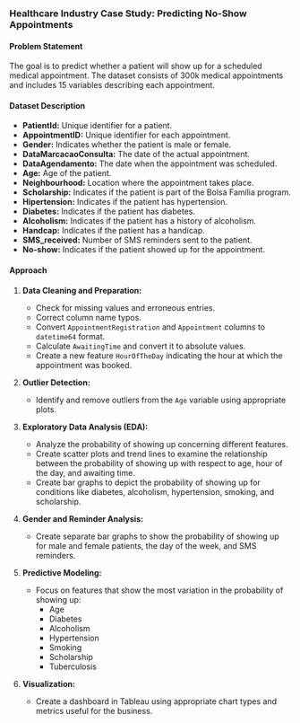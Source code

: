 ### Healthcare Industry Case Study: Predicting No-Show Appointments

#### Problem Statement
The goal is to predict whether a patient will show up for a scheduled medical appointment. The dataset consists of 300k medical appointments and includes 15 variables describing each appointment.

#### Dataset Description
- **PatientId:** Unique identifier for a patient.
- **AppointmentID:** Unique identifier for each appointment.
- **Gender:** Indicates whether the patient is male or female.
- **DataMarcacaoConsulta:** The date of the actual appointment.
- **DataAgendamento:** The date when the appointment was scheduled.
- **Age:** Age of the patient.
- **Neighbourhood:** Location where the appointment takes place.
- **Scholarship:** Indicates if the patient is part of the Bolsa Família program.
- **Hipertension:** Indicates if the patient has hypertension.
- **Diabetes:** Indicates if the patient has diabetes.
- **Alcoholism:** Indicates if the patient has a history of alcoholism.
- **Handcap:** Indicates if the patient has a handicap.
- **SMS_received:** Number of SMS reminders sent to the patient.
- **No-show:** Indicates if the patient showed up for the appointment.

#### Approach
1. **Data Cleaning and Preparation:**
   - Check for missing values and erroneous entries.
   - Correct column name typos.
   - Convert `AppointmentRegistration` and `Appointment` columns to `datetime64` format.
   - Calculate `AwaitingTime` and convert it to absolute values.
   - Create a new feature `HourOfTheDay` indicating the hour at which the appointment was booked.
   
2. **Outlier Detection:**
   - Identify and remove outliers from the `Age` variable using appropriate plots.

3. **Exploratory Data Analysis (EDA):**
   - Analyze the probability of showing up concerning different features.
   - Create scatter plots and trend lines to examine the relationship between the probability of showing up with respect to age, hour of the day, and awaiting time.
   - Create bar graphs to depict the probability of showing up for conditions like diabetes, alcoholism, hypertension, smoking, and scholarship.

4. **Gender and Reminder Analysis:**
   - Create separate bar graphs to show the probability of showing up for male and female patients, the day of the week, and SMS reminders.

5. **Predictive Modeling:**
   - Focus on features that show the most variation in the probability of showing up:
     - Age
     - Diabetes
     - Alcoholism
     - Hypertension
     - Smoking
     - Scholarship
     - Tuberculosis

6. **Visualization:**
   - Create a dashboard in Tableau using appropriate chart types and metrics useful for the business.


